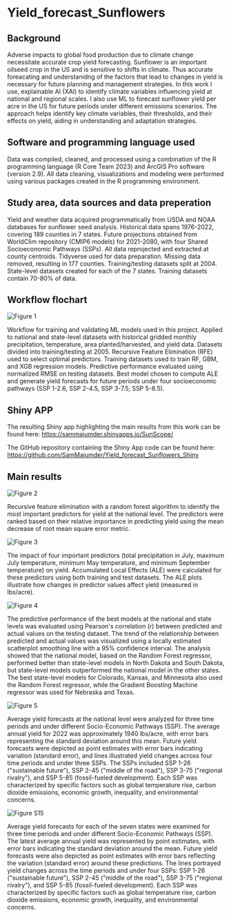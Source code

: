 # Yield_forecast_Sunflowers

## Background ## 

Adverse impacts to global food production due to climate change necessitate accurate crop yield forecasting. Sunflower is an important oilseed crop in the US and is sensitive to shifts in climate. Thus accurate foreacating and understanidng of the factors that lead to changes in yield is necessary for future planning and management strategies. In this work I use, explainable AI (XAI) to identify climate variables influencing yield at national and regional scales. I also use ML to forecast sunflower yield per acre in the US for future periods under different emissions scenarios. The approach helps identify key climate variables, their thresholds, and their effects on yield, aiding in understanding and adaptation strategies.

## Software and programming language used

Data was compiled, cleaned, and processed using a combination of the R programming language (R Core Team 2023) and ArcGIS Pro software (version 2.9). All data cleaning, visualizations and modeling were performed using various packages created in the R programming environment. 

## Study area, data sources and data preperation

Yield and weather data acquired programmatically from USDA and NOAA databases for sunflower seed analysis. Historical data spans 1976-2022, covering 189 counties in 7 states. Future projections obtained from WorldClim repository (CMIP6 models) for 2021-2080, with four Shared Socioeconomic Pathways (SSPs). All data reprojected and extracted at county centroids. Tidyverse used for data preparation. Missing data removed, resulting in 177 counties. Training/testing datasets split at 2004. State-level datasets created for each of the 7 states. Training datasets contain 70-80% of data. 

## Workflow flochart 

![Figure 1](https://github.com/SamMajumder/Yield_forecast_Sunflowers/assets/83839244/b9f2eeb2-83ce-4a68-917d-76d4a00529dc)


Workflow for training and validating ML models used in this project. Applied to national and state-level datasets with historical gridded monthly precipitation, temperature, area planted/harvested, and yield data. Datasets divided into training/testing at 2005. Recursive Feature Elimination (RFE) used to select optimal predictors. Training datasets used to train RF, GBM, and XGB regression models. Predictive performance evaluated using normalized RMSE on testing datasets. Best model chosen to compute ALE and generate yield forecasts for future periods under four socioeconomic pathways (SSP 1-2.6, SSP 2-4.5, SSP 3-7.5, SSP 5-8.5). 

## Shiny APP ## 

The resulting Shiny app highlighting the main results from this work can be found here: https://sammajumder.shinyapps.io/SunScope/ 

The GitHub repository containing the Shiny App code can be found here: https://github.com/SamMajumder/Yield_forecast_Sunflowers_Shiny 

## Main results ## 


![Figure 2](https://github.com/SamMajumder/Yield_forecast_Sunflowers/assets/83839244/03e73fbd-6268-4680-8625-fab48abe2767) 

Recursive feature elimination with a random forest algorithm to identify the most important predictors for yield at the national level. The predictors were ranked based on their relative importance in predicting yield using the mean decrease of root mean square error metric. 

![Figure 3](https://github.com/SamMajumder/Yield_forecast_Sunflowers/assets/83839244/144cd39c-a7ec-4750-84b1-9daa2dd6ebe0) 

The impact of four important predictors (total precipitation in July, maximum July temperature, minimum May temperature, and minimum September temperature) on yield. Accumulated Local Effects (ALE) were calculated for these predictors using both training and test datasets. The ALE plots illustrate how changes in predictor values affect yield (measured in lbs/acre). 

![Figure 4](https://github.com/SamMajumder/Yield_forecast_Sunflowers/assets/83839244/b15e32bd-a688-4009-bcd1-d68cf4eb5971) 

The predictive performance of the best models at the national and state levels was evaluated using Pearson's correlation (r) between predicted and actual values on the testing dataset. The trend of the relationship between predicted and actual values was visualized using a locally estimated scatterplot smoothing line with a 95% confidence interval. The analysis showed that the national model, based on the Random Forest regressor, performed better than state-level models in North Dakota and South Dakota, but state-level models outperformed the national model in the other states. The best state-level models for Colorado, Kansas, and Minnesota also used the Random Forest regressor, while the Gradient Boosting Machine regressor was used for Nebraska and Texas. 

![Figure 5](https://github.com/SamMajumder/Yield_forecast_Sunflowers/assets/83839244/cfe28ecf-ebf5-42a1-9a58-198a97a263ed) 

Average yield forecasts at the national level were analyzed for three time periods and under different Socio-Economic Pathways (SSP). The average annual yield for 2022 was approximately 1940 lbs/acre, with error bars representing the standard deviation around this mean. Future yield forecasts were depicted as point estimates with error bars indicating variation (standard error), and lines illustrated yield changes across four time periods and under three SSPs. The SSPs included SSP 1-26 ("sustainable future"), SSP 2-45 ("middle of the road"), SSP 3-75 ("regional rivalry"), and SSP 5-85 (fossil-fueled development). Each SSP was characterized by specific factors such as global temperature rise, carbon dioxide emissions, economic growth, inequality, and environmental concerns. 

![Figure S15](https://github.com/SamMajumder/Yield_forecast_Sunflowers/assets/83839244/1aa1b3dc-18bf-4b7a-8ebb-23a293772cde) 

Average yield forecasts for each of the seven states were examined for three time periods and under different Socio-Economic Pathways (SSP). The latest average annual yield was represented by point estimates, with error bars indicating the standard deviation around the mean. Future yield forecasts were also depicted as point estimates with error bars reflecting the variation (standard error) around these predictions. The lines portrayed yield changes across the time periods and under four SSPs: SSP 1-26 ("sustainable future"), SSP 2-45 ("middle of the road"), SSP 3-75 ("regional rivalry"), and SSP 5-85 (fossil-fueled development). Each SSP was characterized by specific factors such as global temperature rise, carbon dioxide emissions, economic growth, inequality, and environmental concerns.












